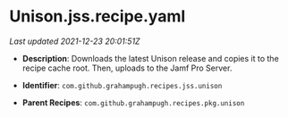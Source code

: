# Unison.jss.recipe.yaml

_Last updated 2021-12-23 20:01:51Z_

- **Description**: Downloads the latest Unison release and copies it to the recipe cache root. Then, uploads to the Jamf Pro Server.

- **Identifier**: `com.github.grahampugh.recipes.jss.unison`

- **Parent Recipes**: `com.github.grahampugh.recipes.pkg.unison`
